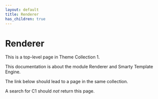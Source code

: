 ```yaml
---
layout: default
title: Renderer
has_children: true
---
```


# Renderer

This is a top-level page in Theme Collection 1.

This documentation is about the module Renderer and Smarty Template Engine.

The link below should lead to a page in the same collection.

A search for C1 should *not* return this page.
